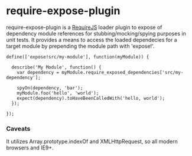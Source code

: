 # require-expose-plugin

require-expose-plugin is a [RequireJS](http://requirejs.org/ 'RequireJS') loader plugin to expose of dependency module references for stubbing/mocking/spying purposes in unit tests. It provides a means to access the loaded dependecies for a target module by prepending the module path with 'expose!'.

    define(['expose!src/my-module'], function(myModule)) {
    
      describe('My Module', function() {
        var dependency = myModule.require_exposed_dependencies['src/my-dependency'];
        
        spyOn(dependency, 'bar');
        myModule.foo('hello', 'world');
        expect(dependency).toHaveBeenCalledWith('hello, world');
      });
      
    });

### Caveats
It utilizes Array.prototype.indexOf and XMLHttpRequest, so all modern browsers and IE9+.